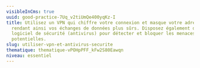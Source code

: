 ```yaml
---
visibleInCms: true
uuid: good-practice-7Uq_v2tiUmQe400yqKz-I
title: Utilisez un VPN qui chiffre votre connexion et masque votre adresse IP,
  rendant ainsi vos échanges de données plus sûrs. Disposez également d’un
  logiciel de sécurité (antivirus) pour détecter et bloquer les menaces
  potentielles.
slug: utiliser-vpn-et-antivirus-securite
thematique: thematique-vPOHpPFF_kFw2S80Eawqn
niveau: essentiel
---
```

